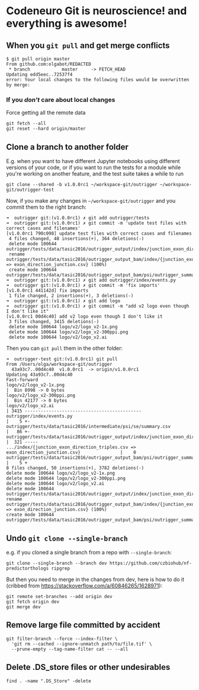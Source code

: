 # Codeneuro Git is neuroscience! and everything is awesome!

## When you `git pull` and get merge conflicts

```
$ git pull origin master
From github.com:olgabot/REDACTED
 * branch            master     -> FETCH_HEAD
Updating edd5eec..72537f4
error: Your local changes to the following files would be overwritten by merge:
```

### If you *don't* care about local changes

Force getting all the remote data

```
git fetch --all
git reset --hard origin/master
```


## Clone a branch to another folder

E.g. when you want to have different Jupyter notebooks using different versions of your code, or if you want to run the tests for a module while you're working on another feature, and the test suite takes a while to run


```
git clone --shared -b v1.0.0rc1 ~/workspace-git/outrigger ~/workspace-git/outrigger-test
```

Now, if you make any changes in `~/workspace-git/outrigger` and you commit them to the right branch:

```
➜  outrigger git:(v1.0.0rc1) ✗ git add outrigger/tests                                   
➜  outrigger git:(v1.0.0rc1) ✗ git commit -m 'update test files with correct cases and filenames'
[v1.0.0rc1 790c098] update test files with correct cases and filenames
 4 files changed, 48 insertions(+), 364 deletions(-)
 delete mode 100644 outrigger/tests/data/tasic2016/outrigger_output/index/junction_exon_direction_triples.csv
 rename outrigger/tests/data/tasic2016/outrigger_output_bam/index/{junction_exon_direction_triples.csv => exon_direction_junction.csv} (100%)
 create mode 100644 outrigger/tests/data/tasic2016/outrigger_output_bam/psi/outrigger_summary.csv
➜  outrigger git:(v1.0.0rc1) ✗ git add outrigger/index/events.py                   
➜  outrigger git:(v1.0.0rc1) ✗ git commit -m 'fix imports'
[v1.0.0rc1 441142d] fix imports
 1 file changed, 2 insertions(+), 3 deletions(-)
➜  outrigger git:(v1.0.0rc1) ✗ git add logo 
➜  outrigger git:(v1.0.0rc1) ✗ git commit -m "add v2 logo even though I don't like it"
[v1.0.0rc1 00d4c40] add v2 logo even though I don't like it
 3 files changed, 3415 deletions(-)
 delete mode 100644 logo/v2/logo_v2-1x.png
 delete mode 100644 logo/v2/logo_v2-300ppi.png
 delete mode 100644 logo/v2/logo_v2.ai
 ```
 
 Then you can `git pull` them in the other folder:
 
 ```
 ➜  outrigger-test git:(v1.0.0rc1) git pull                 
From /Users/olga/workspace-git/outrigger
   43a93c7..00d4c40  v1.0.0rc1  -> origin/v1.0.0rc1
Updating 43a93c7..00d4c40
Fast-forward
 logo/v2/logo_v2-1x.png                                                                       |  Bin 8998 -> 0 bytes
 logo/v2/logo_v2-300ppi.png                                                                   |  Bin 42177 -> 0 bytes
 logo/v2/logo_v2.ai                                                                           | 3415 --------------------------------------------
 outrigger/index/events.py                                                                    |    5 +-
 outrigger/tests/data/tasic2016/intermediate/psi/se/summary.csv                               |   86 +-
 outrigger/tests/data/tasic2016/outrigger_output/index/junction_exon_direction_triples.csv    |  321 -----
 .../index/{junction_exon_direction_triples.csv => exon_direction_junction.csv}               |    0
 outrigger/tests/data/tasic2016/outrigger_output_bam/psi/outrigger_summary.csv                |    5 +
 8 files changed, 50 insertions(+), 3782 deletions(-)
 delete mode 100644 logo/v2/logo_v2-1x.png
 delete mode 100644 logo/v2/logo_v2-300ppi.png
 delete mode 100644 logo/v2/logo_v2.ai
 delete mode 100644 outrigger/tests/data/tasic2016/outrigger_output/index/junction_exon_direction_triples.csv
 rename outrigger/tests/data/tasic2016/outrigger_output_bam/index/{junction_exon_direction_triples.csv => exon_direction_junction.csv} (100%)
 create mode 100644 outrigger/tests/data/tasic2016/outrigger_output_bam/psi/outrigger_summary.csv
 ```


## Undo `git clone --single-branch`

e.g. if you cloned a single branch from a repo with `--single-branch`:

```
git clone --single-branch --branch dev https://github.com/czbiohub/nf-predictorthologs ripgrep
```

But then you need to merge in the changes from dev, here is how to do it (cribbed from https://stackoverflow.com/a/60846265/1628971):


```
git remote set-branches --add origin dev
git fetch origin dev
git merge dev
```


## Remove large file committed by accident

```
git filter-branch --force --index-filter \
  'git rm --cached --ignore-unmatch path/to/file.tif' \
  --prune-empty --tag-name-filter cat -- --all
```

## Delete .DS_store files or other undesirables

```
find . -name ".DS_Store" -delete
```
